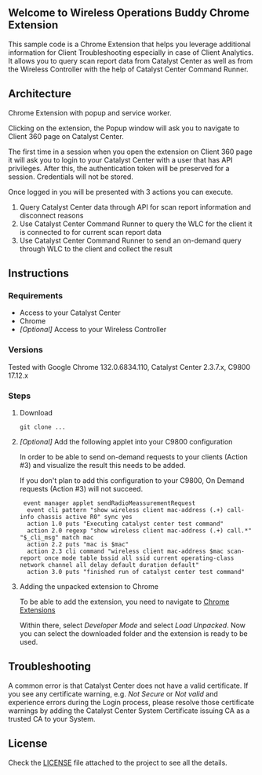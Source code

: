 ## Welcome to Wireless Operations Buddy Chrome Extension

This sample code is a Chrome Extension that helps you leverage
additional information for Client Troubleshooting especially
in case of Client Analytics. It allows you to query scan report data from Catalyst Center as well as from the Wireless Controller with the help of Catalyst Center Command Runner.



## Architecture

Chrome Extension with popup and service worker.

Clicking on the extension, the Popup window will ask you to navigate to Client 360 page on Catalyst Center.

The first time in a session when you open the extension on Client 360 page it will ask you to login to your Catalyst Center with a user that has API privileges. After this, the authentication token will be preserved for a session. Credentials will not be stored.

Once logged in you will be presented with 3 actions you can execute.

1. Query Catalyst Center data through API for scan report information and disconnect reasons
2. Use Catalyst Center Command Runner to query the WLC for the client it is connected to for current scan report data
3. Use Catalyst Center Command Runner to send an on-demand query through WLC to the client and collect the result


## Instructions

### Requirements

- Access to your Catalyst Center
- Chrome
- _[Optional]_ Access to your Wireless Controller

### Versions

Tested with Google Chrome 132.0.6834.110, Catalyst Center 2.3.7.x, C9800 17.12.x

### Steps

1. Download
   ```
   git clone ...
   ```

2. _[Optional]_ Add the following applet into your C9800 configuration

   In order to be able to send on-demand requests to your clients (Action #3) and visualize the result this needs to be added.

   If you don't plan to add this configuration to your C9800, On Demand requests (Action #3) will not succeed.

   ```
    event manager applet sendRadioMeassurementRequest
     event cli pattern "show wireless client mac-address (.+) call-info chassis active R0" sync yes
     action 1.0 puts "Executing catalyst center test command"
     action 2.0 regexp "show wireless client mac-address (.+) call.*" "$_cli_msg" match mac
     action 2.2 puts "mac is $mac"
     action 2.3 cli command "wireless client mac-address $mac scan-report once mode table bssid all ssid current operating-class network channel all delay default duration default"
     action 3.0 puts "finished run of catalyst center test command"
   ```
   
3. Adding the unpacked extension to Chrome
   
   To be able to add the extension, you need to navigate to [Chrome Extensions](chrome://extensions)
   
   Within there, select _Developer Mode_ and select _Load Unpacked_. Now you can select the downloaded folder and the extension is ready to be used.

## Troubleshooting

A common error is that  Catalyst Center does not have a valid certificate. If you see any certificate warning, e.g. _Not Secure_ or _Not valid_ and experience errors during the Login process, please resolve those certificate warnings by adding the Catalyst Center System Certificate issuing CA as a trusted CA to your System.

## License

Check the [LICENSE][LICENSE] file attached to the project to see all the 
details.

[LICENSE]: ./LICENSE.md